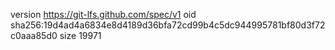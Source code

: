 version https://git-lfs.github.com/spec/v1
oid sha256:19d4ad4a6834e8d4189d36bfa72cd99b4c5dc944995781bf80d3f72c0aaa85d0
size 19971
